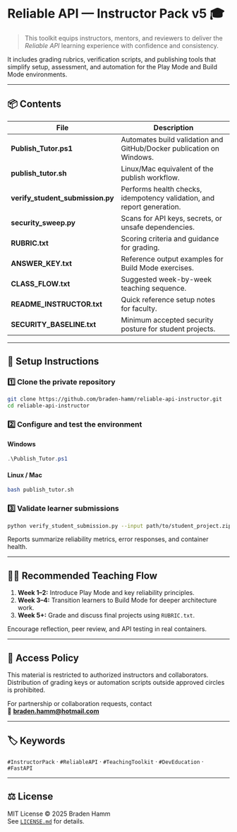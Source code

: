 # Reliable API — Instructor Pack v5 🎓

> 
> This toolkit equips instructors, mentors, and reviewers to deliver the *Reliable API* learning experience with confidence and consistency.

It includes grading rubrics, verification scripts, and publishing tools that simplify setup, assessment, and automation for the Play Mode and Build Mode environments.

---

## 📦 Contents

| File | Description |
|------|--------------|
| **Publish_Tutor.ps1** | Automates build validation and GitHub/Docker publication on Windows. |
| **publish_tutor.sh** | Linux/Mac equivalent of the publish workflow. |
| **verify_student_submission.py** | Performs health checks, idempotency validation, and report generation. |
| **security_sweep.py** | Scans for API keys, secrets, or unsafe dependencies. |
| **RUBRIC.txt** | Scoring criteria and guidance for grading. |
| **ANSWER_KEY.txt** | Reference output examples for Build Mode exercises. |
| **CLASS_FLOW.txt** | Suggested week-by-week teaching sequence. |
| **README_INSTRUCTOR.txt** | Quick reference setup notes for faculty. |
| **SECURITY_BASELINE.txt** | Minimum accepted security posture for student projects. |

---

## 🧭 Setup Instructions

### 1️⃣ Clone the private repository
```bash
git clone https://github.com/braden-hamm/reliable-api-instructor.git
cd reliable-api-instructor
```

### 2️⃣ Configure and test the environment

#### Windows
```powershell
.\Publish_Tutor.ps1
```

#### Linux / Mac
```bash
bash publish_tutor.sh
```

### 3️⃣ Validate learner submissions
```bash
python verify_student_submission.py --input path/to/student_project.zip
```

Reports summarize reliability metrics, error responses, and container health.

---

## 🧑‍🏫 Recommended Teaching Flow

1. **Week 1–2:** Introduce Play Mode and key reliability principles.  
2. **Week 3–4:** Transition learners to Build Mode for deeper architecture work.  
3. **Week 5+:** Grade and discuss final projects using `RUBRIC.txt`.  

Encourage reflection, peer review, and API testing in real containers.

---

## 🔐 Access Policy

This material is restricted to authorized instructors and collaborators.  
Distribution of grading keys or automation scripts outside approved circles is prohibited.

For partnership or collaboration requests, contact  
📧 **braden.hamm@hotmail.com**

---

## 🏷 Keywords
`#InstructorPack` · `#ReliableAPI` · `#TeachingToolkit` · `#DevEducation` · `#FastAPI`

---

## ⚖️ License
MIT License © 2025 Braden Hamm  
See [`LICENSE.md`](./LICENSE.md) for details.
